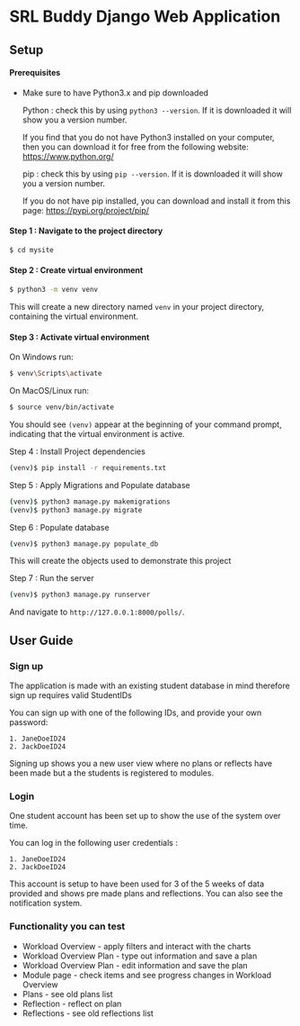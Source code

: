 # SRL Buddy Django Web Application

## Setup
#### Prerequisites

*  Make sure to have Python3.x and pip downloaded 

    Python : check this by using ``` python3 --version ```. If it is downloaded it will show you a version number.

    If you find that you do not have Python3 installed on your computer, then you can download it for free from the following website: https://www.python.org/

    pip : check this by using ``` pip --version ```. If it is downloaded it will show you a version number.

    If you do not have pip installed, you can download and install it from this page: https://pypi.org/project/pip/

#### Step 1 : Navigate to the project directory

```sh
$ cd mysite
```

#### Step 2 : Create virtual environment

```sh
$ python3 -m venv venv
```
This will create a new directory named `venv` in your project directory, containing the virtual environment.

#### Step 3 : Activate  virtual environment

On Windows run:

```sh
$ venv\Scripts\activate
```
On MacOS/Linux run:

```sh
$ source venv/bin/activate
```
You should see `(venv)` appear at the beginning of your command prompt, indicating that the virtual environment is active.

Step 4 : Install Project dependencies

```sh
(venv)$ pip install -r requirements.txt
```

Step 5 : Apply Migrations and Populate database

```sh
(venv)$ python3 manage.py makemigrations
(venv)$ python3 manage.py migrate
```

Step 6 : Populate database

```sh
(venv)$ python3 manage.py populate_db
```

This will create the objects used to demonstrate this project

Step 7 : Run the server

```sh
(venv)$ python3 manage.py runserver
```
And navigate to `http://127.0.0.1:8000/polls/`.

## User Guide

### Sign up
The application is made with an existing student database in mind therefore sign up requires valid StudentIDs

You can sign up with one of the following IDs, and provide your own password:
```
1. JaneDoeID24
2. JackDoeID24
```
Signing up shows you a new user view where no plans or reflects have been made but a the students is registered to modules.

### Login

One student account has been set up to show the use of the system over time. 

You can log in the following user credentials :
```
1. JaneDoeID24
2. JackDoeID24
```
This account is setup to have been used for 3 of the 5 weeks of data provided and shows pre made plans and reflections. You can also see the notification system. 

### Functionality you can test

* Workload Overview - apply filters and interact with the charts
* Workload Overview Plan - type out information and save a plan
* Workload Overview Plan - edit information and save the plan
* Module page - check items and see progress changes in Workload Overview
* Plans - see old plans list
* Reflection - reflect on plan
* Reflections - see old reflections list


